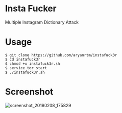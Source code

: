 # Insta Fucker
Multiple Instagram Dictionary Attack
# Usage
```
$ git clone https://github.com/aryanrtm/instafuck3r
$ cd instafuck3r
$ chmod +x instafuck3r.sh
$ service tor start
$ ./instafuck3r.sh
```
# Screenshot
![screenshot_20190208_175829](https://user-images.githubusercontent.com/32659320/52474788-05ac2000-2bcc-11e9-9833-937c66196132.png)
